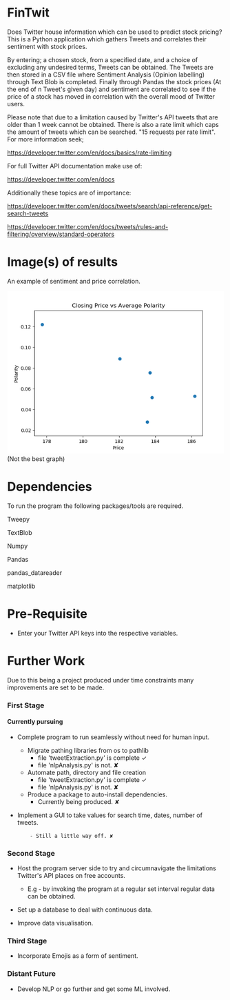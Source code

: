 # FinTwit

Does Twitter house information which can be used to predict stock pricing? This is a Python application which gathers Tweets and correlates their sentiment with stock prices. 

By entering; a chosen stock, from a specified date, and a choice of excluding any undesired terms, Tweets can be obtained. 
The Tweets are then stored in a CSV file where Sentiment Analysis (Opinion labelling) through Text Blob is completed. 
Finally through Pandas the stock prices (At the end of n Tweet's given day) and sentiment are correlated to see if the price of a stock has moved in correlation with the overall mood of Twitter users.

Please note that due to a limitation caused by Twitter's API tweets that are older than 1 week cannot be obtained. There is also a rate limit which caps the amount of tweets which can be searched. "15 requests per rate limit". For more information seek;

https://developer.twitter.com/en/docs/basics/rate-limiting

For full Twitter API documentation make use of:

https://developer.twitter.com/en/docs

Additionally these topics are of importance:

https://developer.twitter.com/en/docs/tweets/search/api-reference/get-search-tweets

https://developer.twitter.com/en/docs/tweets/rules-and-filtering/overview/standard-operators

# Image(s) of results

An example of sentiment and price correlation.

![alt text](https://raw.githubusercontent.com/JamieAlbertelli/FinTwit/master/figures/facebook/facebook_closing_price_vs_avg_polarity.png)
(Not the best graph)

# Dependencies

To run the program the following packages/tools are required.

Tweepy

TextBlob

Numpy

Pandas

pandas_datareader

matplotlib

# Pre-Requisite

- Enter your Twitter API keys into the respective variables.

# Further Work

Due to this being a project produced under time constraints many improvements are set to be made.

### First Stage

#### Currently pursuing
- Complete program to run seamlessly without need for human input. 
     - Migrate pathing libraries from os to pathlib 
          -  file 'tweetExtraction.py' is complete ✓ 
          - file 'nlpAnalysis.py' is not. ✘
     - Automate path, directory and file creation
          -  file 'tweetExtraction.py' is complete ✓ 
          - file 'nlpAnalysis.py' is not. ✘
     - Produce a package to auto-install dependencies.
          - Currently being produced. ✘

- Implement a GUI to take values for search time, dates, number of tweets.
          
          - Still a little way off. ✘

### Second Stage

- Host the program server side to try and circumnavigate the limitations Twitter's API places on free accounts. 
    - E.g - by invoking the program at a regular set interval regular data can be obtained.

- Set up a database to deal with continuous data.

- Improve data visualisation.

### Third Stage

- Incorporate Emojis as a form of sentiment.

### Distant Future

- Develop NLP or go further and get some ML involved.
